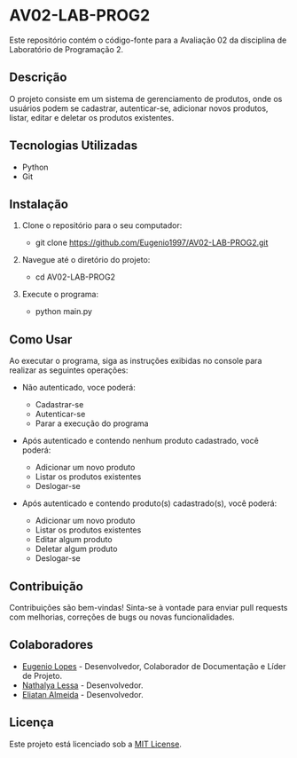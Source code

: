# AV02-LAB-PROG2

Este repositório contém o código-fonte para a Avaliação 02 da disciplina de Laboratório de Programação 2.

## Descrição

O projeto consiste em um sistema de gerenciamento de produtos, onde os usuários podem se cadastrar, autenticar-se, adicionar novos produtos, listar, editar e deletar os produtos existentes.

## Tecnologias Utilizadas

- Python
- Git

## Instalação

1. Clone o repositório para o seu computador:

   - git clone https://github.com/Eugenio1997/AV02-LAB-PROG2.git
  

2. Navegue até o diretório do projeto:

   - cd AV02-LAB-PROG2

3. Execute o programa:

   - python main.py


## Como Usar

Ao executar o programa, siga as instruções exibidas no console para realizar as seguintes operações:

- Não autenticado, voce poderá:
  - Cadastrar-se
  - Autenticar-se
  - Parar a execução do programa
    
- Após autenticado e contendo nenhum produto cadastrado, você poderá:
  - Adicionar um novo produto
  - Listar os produtos existentes
  - Deslogar-se
    
- Após autenticado e contendo produto(s) cadastrado(s), você poderá:
  - Adicionar um novo produto
  - Listar os produtos existentes
  - Editar algum produto
  - Deletar algum produto
  - Deslogar-se

## Contribuição

Contribuições são bem-vindas! Sinta-se à vontade para enviar pull requests com melhorias, correções de bugs ou novas funcionalidades.

## Colaboradores

- [Eugenio Lopes](https://github.com/Eugenio1997) - Desenvolvedor, Colaborador de Documentação e Líder de Projeto.
- [Nathalya Lessa](https://github.com/nathalyalessa09) - Desenvolvedor.
- [Eliatan Almeida](https://github.com/XxHypeTan) - Desenvolvedor.

## Licença

Este projeto está licenciado sob a [MIT License](https://opensource.org/licenses/MIT).


